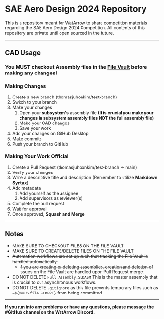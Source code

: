 # SAE Aero Design 2024 Repository

This is a repository meant for WatArrow to share competition materials regarding the SAE Aero Design 2024 Competition. All contents of this repository are private until open sourced in the future.

---

## CAD Usage

### You MUST checkout Assembly files in the **[File Vault](https://github.com/orgs/watarrow/projects/1/views/1) before making any changes!**

### Making Changes

1. Create a new branch (thomasjuhonkim/test-branch)
2. Switch to your branch
3. Make your changes
   1. Open your **subsystem's** assembly file **(It is crucial you make your changes in subsystem assembly files NOT the full assembly file)**
   2. Make your CAD changes
   3. Save your work
4. Add your changes on GitHub Desktop
5. Make commits
6. Push your branch to GitHub

### Making Your Work Official

1. Create a Pull Request (thomasjuhoonkim/test-branch -> main)
2. Verify your changes
3. Write a descriptive title and description (Remember to utilize **Markdown Syntax**)
4. Add metadata
   1. Add yourself as the assignee
   2. Add supervisors as reviewer(s)
5. Complete the pull request
6. Wait for approval
7. Once approved, **Squash and Merge**

---

## Notes

- MAKE SURE TO CHECKOUT FILES ON THE FILE VAULT
- MAKE SURE TO CREATE/DELETE FILES ON THE FILE VAULT
- ~~Automation workflows are set up such that tracking the File Vault is handled automatically.~~
  - ~~If you are creating or deleting assemblies, creation and deletion of issues on the File Vault are handled upon Pull Request merge.~~
- DO NOT DELETE `Full Assembly.SLDASM` This is the master assembly that is crucial to our asynchronous workflows.
- DO NOT DELETE `.gitignore` as this file prevents temporary files such as `~${your-file.SLDPRT}` from being committed.

---

**If you run into any problems or have any questions, please message the #GitHub channel on the WatArrow Discord.**
